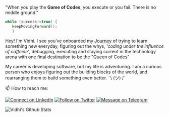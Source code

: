 "When you play the **Game of Codes**, you execute or you fail. There is no middle ground."

```cpp
while (success!=true) {
   keepMovingForward(); 
   }
```

Hey! I'm Vidhi. I see you've onboarded my [Journey](https://vidhi-mody.github.io/) of trying to learn something new everyday, figuring out the whys, *'coding under the influence of caffeine'*, debugging, executing and staying current in the technology arena with one final destination to be the "Queen of Codes"

My career is developing software, but my life is adventuring. I am a curious person who enjoys figuring out the building blocks of the world, and rearranging them to build something even better. ¯\ (ツ) /¯

📫 How to reach me:

[![Connect on LinkedIn](https://img.shields.io/badge/--linkedin?label=LinkedIn&logo=LinkedIn&style=social)](https://www.linkedin.com/in/vidhi-m)
[![Follow on Twitter](https://img.shields.io/badge/--twitter?label=Twitter&logo=Twitter&style=social)](https://twitter.com/vidhi_mody) 
[![Message on Telegram](https://img.shields.io/badge/--telegram?label=Telegram&logo=Telegram&style=social)](https://t.me/Vidhi_Mody) 

![Vidhi's Github Stats](https://github-readme-stats.vercel.app/api?username=vidhi-mody&show_icons=true)
